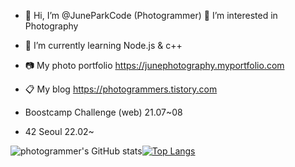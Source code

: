 - 👋 Hi, I’m @JuneParkCode (Photogrammer)
👀 I’m interested in Photography
- 🌱 I’m currently learning Node.js & c++
- :camera: My photo portfolio
https://junephotography.myportfolio.com
- :clipboard: My blog
https://photogrammers.tistory.com

- Boostcamp Challenge (web) 21.07~08
- 42 Seoul 22.02~

![photogrammer's GitHub stats](https://github-readme-stats.vercel.app/api?username=JuneParkCode&count_private=true&show_icons=true&theme=react&hide_border=1)[![Top Langs](https://github-readme-stats.vercel.app/api/top-langs/?username=JuneParkCode&theme=react&layout=compact&hide_border=1&count_private=true)](https://github.com/anuraghazra/github-readme-stats)


<!---
JuneParkCode/JuneParkCode is a ✨ special ✨ repository because its `README.md` (this file) appears on your GitHub profile.
You can click the Preview link to take a look at your changes.
--->
